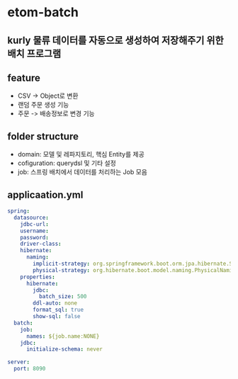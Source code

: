 # etom-batch
kurly 물류 데이터를 자동으로 생성하여 저장해주기 위한 배치 프로그램
---
## feature
- CSV -> Object로 변환
- 랜덤 주문 생성 기능
- 주문 -> 배송정보로 변경 기능

## folder structure
- domain: 모델 및 레파지토리, 핵심 Entity를 제공
- cofiguration: querydsl 및 기타 설정
- job: 스프링 배치에서 데이터를 처리하는 Job 모음

## applicaation.yml
```yml
spring:
  datasource:
    jdbc-url: 
    username:
    password: 
    driver-class: 
    hibernate:
      naming:
        implicit-strategy: org.springframework.boot.orm.jpa.hibernate.SpringImplicitNamingStrategy
        physical-strategy: org.hibernate.boot.model.naming.PhysicalNamingStrategyStandardImpl
    properties:
      hibernate:
        jdbc:
          batch_size: 500
        ddl-auto: none
        format_sql: true
        show-sql: false
  batch:
    job:
      names: ${job.name:NONE}
    jdbc:
      initialize-schema: never

server:
  port: 8090
```
